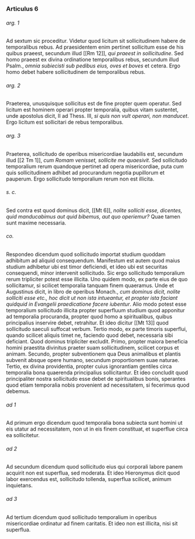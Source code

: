 ### Articulus 6

###### arg. 1
Ad sextum sic proceditur. Videtur quod licitum sit sollicitudinem habere de temporalibus rebus. Ad praesidentem enim pertinet sollicitum esse de his quibus praeest, secundum illud [[Rm 12]], *qui praeest in sollicitudine*. Sed homo praeest ex divina ordinatione temporalibus rebus, secundum illud Psalm., *omnia subiecisti sub pedibus eius, oves et boves* et cetera. Ergo homo debet habere sollicitudinem de temporalibus rebus.

###### arg. 2
Praeterea, unusquisque sollicitus est de fine propter quem operatur. Sed licitum est hominem operari propter temporalia, quibus vitam sustentet, unde apostolus dicit, II ad Thess. III, *si quis non vult operari, non manducet*. Ergo licitum est sollicitari de rebus temporalibus.

###### arg. 3
Praeterea, sollicitudo de operibus misericordiae laudabilis est, secundum illud [[2 Tm 1]], *cum Romam venisset, sollicite me quaesivit*. Sed sollicitudo temporalium rerum quandoque pertinet ad opera misericordiae, puta cum quis sollicitudinem adhibet ad procurandum negotia pupillorum et pauperum. Ergo sollicitudo temporalium rerum non est illicita.

###### s. c.
Sed contra est quod dominus dicit, [[Mt 6]], *nolite solliciti esse, dicentes, quid manducabimus aut quid bibemus, aut quo operiemur?* Quae tamen sunt maxime necessaria.

###### co.
Respondeo dicendum quod sollicitudo importat studium quoddam adhibitum ad aliquid consequendum. Manifestum est autem quod maius studium adhibetur ubi est timor deficiendi, et ideo ubi est securitas consequendi, minor intervenit sollicitudo. Sic ergo sollicitudo temporalium rerum tripliciter potest esse illicita. Uno quidem modo, ex parte eius de quo sollicitamur, si scilicet temporalia tanquam finem quaeramus. Unde et Augustinus dicit, in libro de operibus Monach., *cum dominus dicit, nolite solliciti esse etc., hoc dicit ut non ista intueantur, et propter ista faciant quidquid in Evangelii praedicatione facere iubentur*. Alio modo potest esse temporalium sollicitudo illicita propter superfluum studium quod apponitur ad temporalia procuranda, propter quod homo a spiritualibus, quibus principalius inservire debet, retrahitur. Et ideo dicitur [[Mt 13]] quod sollicitudo saeculi suffocat verbum. Tertio modo, ex parte timoris superflui, quando scilicet aliquis timet ne, faciendo quod debet, necessaria sibi deficiant. Quod dominus tripliciter excludit. Primo, propter maiora beneficia homini praestita divinitus praeter suam sollicitudinem, scilicet corpus et animam. Secundo, propter subventionem qua Deus animalibus et plantis subvenit absque opere humano, secundum proportionem suae naturae. Tertio, ex divina providentia, propter cuius ignorantiam gentiles circa temporalia bona quaerenda principalius sollicitantur. Et ideo concludit quod principaliter nostra sollicitudo esse debet de spiritualibus bonis, sperantes quod etiam temporalia nobis provenient ad necessitatem, si fecerimus quod debemus.

###### ad 1
Ad primum ergo dicendum quod temporalia bona subiecta sunt homini ut eis utatur ad necessitatem, non ut in eis finem constituat, et superflue circa ea sollicitetur.

###### ad 2
Ad secundum dicendum quod sollicitudo eius qui corporali labore panem acquirit non est superflua, sed moderata. Et ideo Hieronymus dicit quod labor exercendus est, sollicitudo tollenda, superflua scilicet, animum inquietans.

###### ad 3
Ad tertium dicendum quod sollicitudo temporalium in operibus misericordiae ordinatur ad finem caritatis. Et ideo non est illicita, nisi sit superflua.

